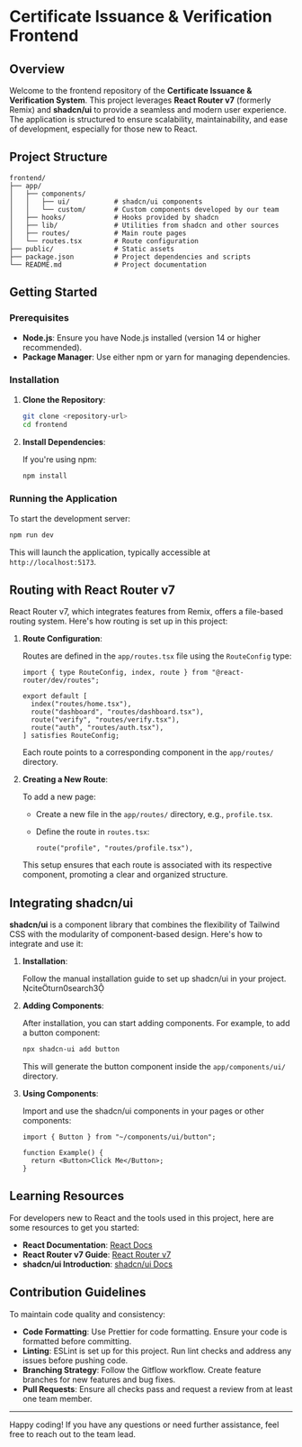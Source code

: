 # Certificate Issuance & Verification Frontend

## Overview

Welcome to the frontend repository of the **Certificate Issuance & Verification System**. This project leverages **React Router v7** (formerly Remix) and **shadcn/ui** to provide a seamless and modern user experience. The application is structured to ensure scalability, maintainability, and ease of development, especially for those new to React.

## Project Structure

```
frontend/
├── app/
│   ├── components/
│   │   ├── ui/           # shadcn/ui components
│   │   └── custom/       # Custom components developed by our team
│   ├── hooks/            # Hooks provided by shadcn
│   ├── lib/              # Utilities from shadcn and other sources
│   ├── routes/           # Main route pages
│   └── routes.tsx        # Route configuration
├── public/               # Static assets
├── package.json          # Project dependencies and scripts
└── README.md             # Project documentation
```

## Getting Started

### Prerequisites

- **Node.js**: Ensure you have Node.js installed (version 14 or higher recommended).
- **Package Manager**: Use either npm or yarn for managing dependencies.

### Installation

1. **Clone the Repository**:

   ```bash
   git clone <repository-url>
   cd frontend
   ```

2. **Install Dependencies**:

   If you're using npm:

   ```bash
   npm install
   ```


### Running the Application

To start the development server:

```bash
npm run dev
```

This will launch the application, typically accessible at `http://localhost:5173`.

## Routing with React Router v7

React Router v7, which integrates features from Remix, offers a file-based routing system. Here's how routing is set up in this project:

1. **Route Configuration**:

   Routes are defined in the `app/routes.tsx` file using the `RouteConfig` type:

   ```tsx
   import { type RouteConfig, index, route } from "@react-router/dev/routes";

   export default [
     index("routes/home.tsx"),
     route("dashboard", "routes/dashboard.tsx"),
     route("verify", "routes/verify.tsx"),
     route("auth", "routes/auth.tsx"),
   ] satisfies RouteConfig;
   ```

   Each route points to a corresponding component in the `app/routes/` directory.

2. **Creating a New Route**:

   To add a new page:

   - Create a new file in the `app/routes/` directory, e.g., `profile.tsx`.
   - Define the route in `routes.tsx`:

     ```tsx
     route("profile", "routes/profile.tsx"),
     ```

   This setup ensures that each route is associated with its respective component, promoting a clear and organized structure.

## Integrating shadcn/ui

**shadcn/ui** is a component library that combines the flexibility of Tailwind CSS with the modularity of component-based design. Here's how to integrate and use it:

1. **Installation**:

   Follow the manual installation guide to set up shadcn/ui in your project. citeturn0search3

2. **Adding Components**:

   After installation, you can start adding components. For example, to add a button component:

   ```bash
   npx shadcn-ui add button
   ```

   This will generate the button component inside the `app/components/ui/` directory.

3. **Using Components**:

   Import and use the shadcn/ui components in your pages or other components:

   ```tsx
   import { Button } from "~/components/ui/button";

   function Example() {
     return <Button>Click Me</Button>;
   }
   ```

## Learning Resources

For developers new to React and the tools used in this project, here are some resources to get you started:

- **React Documentation**: [React Docs](https://react.dev/learn)
- **React Router v7 Guide**: [React Router v7](https://reactrouter.com/en/main)
- **shadcn/ui Introduction**: [shadcn/ui Docs](https://ui.shadcn.com/docs)

## Contribution Guidelines

To maintain code quality and consistency:

- **Code Formatting**: Use Prettier for code formatting. Ensure your code is formatted before committing.
- **Linting**: ESLint is set up for this project. Run lint checks and address any issues before pushing code.
- **Branching Strategy**: Follow the Gitflow workflow. Create feature branches for new features and bug fixes.
- **Pull Requests**: Ensure all checks pass and request a review from at least one team member.

---

Happy coding! If you have any questions or need further assistance, feel free to reach out to the team lead. 